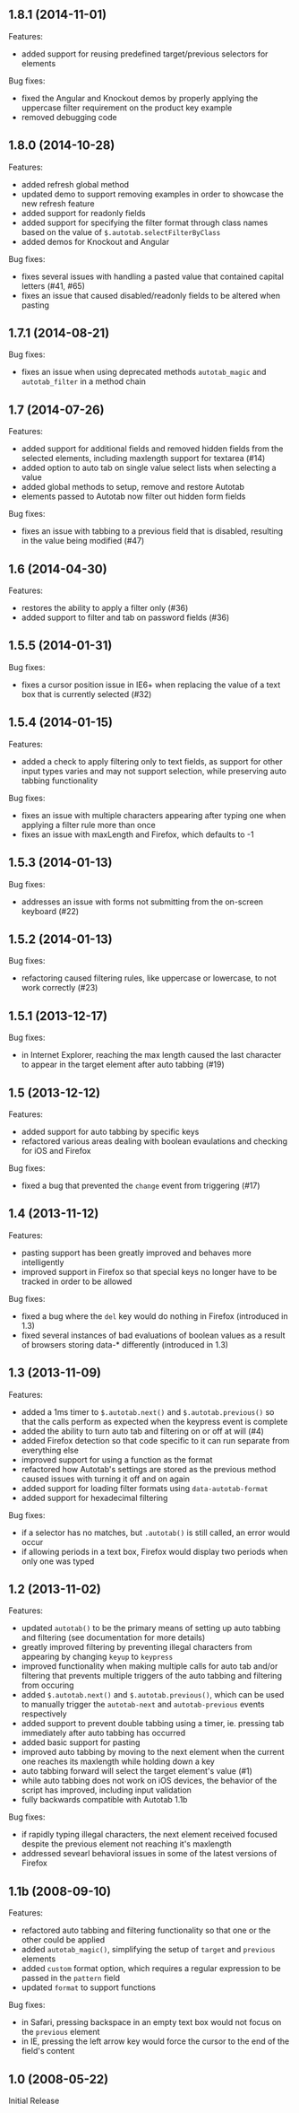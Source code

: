 ## 1.8.1 (2014-11-01)

Features:

* added support for reusing predefined target/previous selectors for elements

Bug fixes:

* fixed the Angular and Knockout demos by properly applying the uppercase filter requirement on the product key example
* removed debugging code


## 1.8.0 (2014-10-28)

Features:

* added refresh global method
* updated demo to support removing examples in order to showcase the new refresh feature
* added support for readonly fields
* added support for specifying the filter format through class names based on the value of `$.autotab.selectFilterByClass`
* added demos for Knockout and Angular

Bug fixes:

* fixes several issues with handling a pasted value that contained capital letters (#41, #65)
* fixes an issue that caused disabled/readonly fields to be altered when pasting


## 1.7.1 (2014-08-21)

Bug fixes:

* fixes an issue when using deprecated methods `autotab_magic` and `autotab_filter` in a method chain


## 1.7 (2014-07-26)

Features:

* added support for additional fields and removed hidden fields from the selected elements, including maxlength support for textarea (#14)
* added option to auto tab on single value select lists when selecting a value
* added global methods to setup, remove and restore Autotab
* elements passed to Autotab now filter out hidden form fields

Bug fixes:

* fixes an issue with tabbing to a previous field that is disabled, resulting in the value being modified (#47)


## 1.6 (2014-04-30)

Features:

* restores the ability to apply a filter only (#36)
* added support to filter and tab on password fields (#36)


## 1.5.5 (2014-01-31)

Bug fixes:

* fixes a cursor position issue in IE6+ when replacing the value of a text box that is currently selected (#32)


## 1.5.4 (2014-01-15)

Features:

* added a check to apply filtering only to text fields, as support for other input types varies and may not support selection, while preserving auto tabbing functionality

Bug fixes:

* fixes an issue with multiple characters appearing after typing one when applying a filter rule more than once
* fixes an issue with maxLength and Firefox, which defaults to -1


## 1.5.3 (2014-01-13)

Bug fixes:

* addresses an issue with forms not submitting from the on-screen keyboard (#22)


## 1.5.2 (2014-01-13)

Bug fixes:

* refactoring caused filtering rules, like uppercase or lowercase, to not work correctly (#23)


## 1.5.1 (2013-12-17)

Bug fixes:

* in Internet Explorer, reaching the max length caused the last character to appear in the target element after auto tabbing (#19)


## 1.5 (2013-12-12)

Features:

* added support for auto tabbing by specific keys
* refactored various areas dealing with boolean evaulations and checking for iOS and Firefox

Bug fixes:

* fixed a bug that prevented the `change` event from triggering (#17)


## 1.4 (2013-11-12)

Features:

* pasting support has been greatly improved and behaves more intelligently
* improved support in Firefox so that special keys no longer have to be tracked in order to be allowed

Bug fixes:

* fixed a bug where the `del` key would do nothing in Firefox (introduced in 1.3)
* fixed several instances of bad evaluations of boolean values as a result of browsers storing data-* differently (introduced in 1.3)


## 1.3 (2013-11-09)

Features:

* added a 1ms timer to `$.autotab.next()` and `$.autotab.previous()` so that the calls perform as expected when the keypress event is complete
* added the ability to turn auto tab and filtering on or off at will (#4)
* added Firefox detection so that code specific to it can run separate from everything else
* improved support for using a function as the format
* refactored how Autotab's settings are stored as the previous method caused issues with turning it off and on again
* added support for loading filter formats using `data-autotab-format`
* added support for hexadecimal filtering

Bug fixes:

* if a selector has no matches, but `.autotab()` is still called, an error would occur
* if allowing periods in a text box, Firefox would display two periods when only one was typed


## 1.2 (2013-11-02)

Features:

* updated `autotab()` to be the primary means of setting up auto tabbing and filtering (see documentation for more details)
* greatly improved filtering by preventing illegal characters from appearing by changing `keyup` to `keypress`
* improved functionality when making multiple calls for auto tab and/or filtering that prevents multiple triggers of the auto tabbing and filtering from occuring
* added `$.autotab.next()` and `$.autotab.previous()`, which can be used to manually trigger the `autotab-next` and `autotab-previous` events respectively
* added support to prevent double tabbing using a timer, ie. pressing tab immediately after auto tabbing has occurred
* added basic support for pasting
* improved auto tabbing by moving to the next element when the current one reaches its maxlength while holding down a key
* auto tabbing forward will select the target element's value (#1)
* while auto tabbing does not work on iOS devices, the behavior of the script has improved, including input validation
* fully backwards compatible with Autotab 1.1b

Bug fixes:

* if rapidly typing illegal characters, the next element received focused despite the previous element not reaching it's maxlength
* addressed sevearl behavioral issues in some of the latest versions of Firefox


## 1.1b (2008-09-10)

Features:

* refactored auto tabbing and filtering functionality so that one or the other could be applied
* added `autotab_magic()`, simplifying the setup of `target` and `previous` elements
* added `custom` format option, which requires a regular expression to be passed in the `pattern` field
* updated `format` to support functions

Bug fixes:

* in Safari, pressing backspace in an empty text box would not focus on the `previous` element
* in IE, pressing the left arrow key would force the cursor to the end of the field's content


## 1.0 (2008-05-22)

Initial Release
